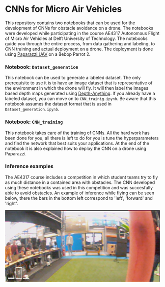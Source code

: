 # CNNs for Micro Air Vehicles
This repository contains two notebooks that can be used for the development of CNNs for obstacle avoidance on a drone. The notebooks were developed while participating in the course AE4317 Autonomous Flight of Micro Air Vehicles at Delft University of Technology. The notebooks guide you through the entire process, from data gathering and labeling, to CNN training and actual deployment on a drone. The deployment is done using [Paparazzi UAV](https://github.com/paparazzi/paparazzi) on a Bebop Parrot 2.

### Notebook: `Dataset_generation`
This notebook can be used to generate a labeled dataset. The only prerequisite to use it is to have an image dataset that is representative of the environment in which the drone will fly. It will then label the images based depth maps generated using [Depth-Anything](https://github.com/LiheYoung/Depth-Anything). If you already have a labeled dataset, you can move on to `CNN_trainig.ipynb`. Be aware that this notebook assumes the dataset format that is used in `Dataset_generation.ipynb`.

### Notebook: `CNN_training`
This notebook takes care of the training of CNNs. All the hard work has been done for you, all there is left to do for you is tune the hyperparameters and find the network that best suits your applications. At the end of the notebook it is also explained how to deploy the CNN on a drone using Paparazzi.

### Inference examples
The AE4317 course includes a competition in which student teams try to fly as much distance in a contained area with obstacles. The CNN developed using these notebooks was used in this competition and was succesfully able to avoid obstacles. An example of inference while flying can be seen below, there the bars in the bottom left correspond to 'left', 'forward' and 'right'.

![inference](assets/50190486.jpg)